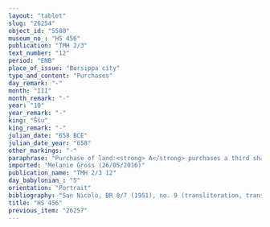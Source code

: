 ```yaml
---
layout: "tablet"
slug: "26254"
object_id: "5580"
museum_no_: "HS 456"
publication: "TMH 2/3"
text_number: "12"
period: "ENB"
place_of_issue: "Borsippa city"
type_and_content: "Purchases"
day_remark: "-"
month: "III"
month_remark: "-"
year: "10"
year_remark: "-"
king: "Ššu"
king_remark: "-"
julian_date: "658 BCE"
julian_date_year: "658"
other_markings: "-"
paraphrase: "Purchase of land:<strong> A</strong> purchases a third share (<em>zittu</em>) of the <em>han&scaron;&ucirc;</em>-land belonging to <strong>C</strong> for 2 1/2&nbsp; shekels of silver in pieces (<em>&scaron;ibirtu</em>) from <strong>B<sub>1</sub> </strong>and<strong> B<sub>2</sub> </strong>(though only <strong>B<sub>1</sub> </strong>acts as an active contractual partner). The sold share of land is located within the share of <strong>D</strong> and extends from the Borsippa Canal to the dam (<em>kil&acirc;tu</em>). It measures 18 square cubits (31.5 m<sup>2</sup>). The transaction is concluded before (<em>ana mahar</em>) the governor (<em>&scaron;ākin ṭēmi</em>) of Borsippa (Nab&ucirc;-&scaron;umu-uṣur//Ilia) and the bishop (<em>&scaron;atammu</em>) of Ezida (Nab&ucirc;-nādin-&scaron;umi//Nūr-Papsukkal), also defined as temple-enterer (<em>ērib bīti</em>) of the Nab&ucirc; Temple. 3 witnesses (including Nab&ucirc;-damqi, another member of the Iddin-Papsukkal Family) and the scribe, also identified as the writer of the sealed tablet (<em>&scaron;āṭir kunukki</em>).<br /> &nbsp;<br /> <strong>A </strong>= Nab&ucirc;-erība//Nappāhu; <strong>B<sub>1</sub> </strong>= Bēl-ahhē-iddin//Iddin-Papsukkal; <strong>B<sub>2</sub> </strong>= Rā&scaron;i-ili//Iddin-Papsukkal; <strong>C</strong> = Iddin-ahu//Ilūtu-bāni; <strong>D</strong> = Nab&ucirc;-ēre&scaron;; Scribe = Nab&ucirc;-mutīr-gimilli//R&acirc;&scaron;ua<br /> &nbsp;"
imported: "Melanie Gross (26/05/2016)"
publication_name: "TMH 2/3 12"
day_babylonian_: "5"
orientation: "Portrait"
bibliography: "San Nicolò, BR 8/7 (1951), no. 9 (transliteration, translation)."
title: "HS 456"
previous_item: "26257"
---
```

